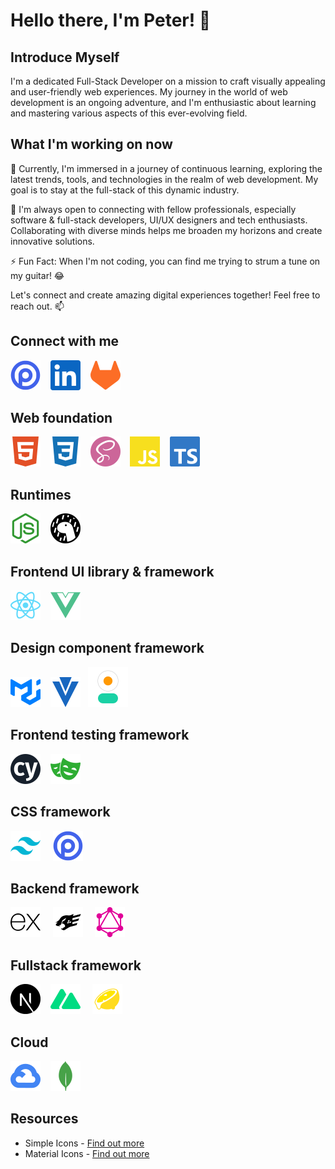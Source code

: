 # Hello there, I'm Peter! 👋

## Introduce Myself

I'm a dedicated Full-Stack Developer on a mission to craft visually appealing and user-friendly web experiences. My journey in the world of web development is an ongoing adventure, and I'm enthusiastic about learning and mastering various aspects of this ever-evolving field.

## What I'm working on now

🌱 Currently, I'm immersed in a journey of continuous learning, exploring the latest trends, tools, and technologies in the realm of web development. My goal is to stay at the full-stack of this dynamic industry.

🤝 I'm always open to connecting with fellow professionals, especially software & full-stack developers, UI/UX designers and tech enthusiasts. Collaborating with diverse minds helps me broaden my horizons and create innovative solutions.

⚡ Fun Fact: When I'm not coding, you can find me trying to strum a tune on my guitar! 😂

Let's connect and create amazing digital experiences together! Feel free to reach out. 📫

## Connect with me

[![PiresHagan](https://raw.githubusercontent.com/PiresHagan/PiresHagan/main/assets/icons/css-frameworks/open-props.svg)](https://PiresHagan.me/)&nbsp; &nbsp; [![Binod Nepali | LinkedIn](https://raw.githubusercontent.com/PiresHagan/PiresHagan/main/assets/icons/linkedin.svg)](https://www.linkedin.com/in/binod-nepali-2b0962b8)&nbsp; &nbsp; [![GitLab](https://raw.githubusercontent.com/PiresHagan/PiresHagan/main/assets/icons/gitlab.svg)](https://gitlab.com/PiresHagan)

## Web foundation

[![HTML](https://raw.githubusercontent.com/PiresHagan/PiresHagan/main/assets/icons/skills-foundation/html5.svg)](https://developer.mozilla.org/en-US/docs/Web/HTML)&nbsp; &nbsp; [![CSS](https://raw.githubusercontent.com/PiresHagan/PiresHagan/main/assets/icons/skills-foundation/css3.svg)](https://developer.mozilla.org/en-US/docs/Web/CSS)&nbsp; &nbsp; [![SASS](https://raw.githubusercontent.com/PiresHagan/PiresHagan/main/assets/icons/skills-foundation/sass.svg)](https://sass-lang.com/)&nbsp; &nbsp; [![Javascript](https://raw.githubusercontent.com/PiresHagan/PiresHagan/main/assets/icons/skills-foundation/javascript.svg)](https://developer.mozilla.org/en-US/docs/Web/JavaScript)&nbsp; &nbsp; [![Typescript](https://raw.githubusercontent.com/PiresHagan/PiresHagan/main/assets/icons/skills-foundation/typescript.svg)](https://www.typescriptlang.org/)

## Runtimes

[![Node.js](https://raw.githubusercontent.com/PiresHagan/PiresHagan/main/assets/icons/skills-backend/node.svg)](https://nodejs.org/)&nbsp; &nbsp; [![Deno](https://raw.githubusercontent.com/PiresHagan/PiresHagan/main/assets/icons/skills-backend/deno.svg)](https://deno.land/)

## Frontend UI library & framework

[![React](https://raw.githubusercontent.com/PiresHagan/PiresHagan/main/assets/icons/skills-frontend/react.svg)](https://reactjs.org/)&nbsp; &nbsp; [![Vue](https://raw.githubusercontent.com/PiresHagan/PiresHagan/main/assets/icons/skills-frontend/vue.svg)](https://vuejs.org/)&nbsp; &nbsp; 

## Design component framework

[![MaterialUI](https://raw.githubusercontent.com/PiresHagan/PiresHagan/main/assets/icons/design-component-libraries/mui.svg)](https://mui.com/)&nbsp; &nbsp; [![Vuetify](https://raw.githubusercontent.com/PiresHagan/PiresHagan/main/assets/icons/design-component-libraries/vuetify.svg)](https://vuetifyjs.com/)
&nbsp; [![DaisyUI](https://raw.githubusercontent.com/PiresHagan/PiresHagan/main/assets/icons/design-component-libraries/daisyui.svg)](https://daisyui.com)

## Frontend testing framework

[![Cypress](https://raw.githubusercontent.com/PiresHagan/PiresHagan/main/assets/icons/testing-frameworks/cypress.svg)](https://www.cypress.io/)&nbsp; &nbsp; [![Playwright](https://raw.githubusercontent.com/PiresHagan/PiresHagan/main/assets/icons/testing-frameworks/playwright.svg)](https://playwright.dev/)

## CSS framework

[![TailwindCSS](https://raw.githubusercontent.com/PiresHagan/PiresHagan/main/assets/icons/css-frameworks/tailwindcss.svg)](https://tailwindcss.com/) &nbsp; &nbsp; [![Open Props](https://raw.githubusercontent.com/PiresHagan/PiresHagan/main/assets/icons/css-frameworks/open-props.svg)](https://open-props.style/)

## Backend framework

[![Express.js](https://raw.githubusercontent.com/PiresHagan/PiresHagan/main/assets/icons/skills-backend/express.svg)](https://expressjs.com/) &nbsp; &nbsp; [![fastify](./assets/icons/skills-backend/fastify.svg)](https://fastify.dev/) &nbsp; &nbsp; [![GraphQL](https://raw.githubusercontent.com/PiresHagan/PiresHagan/main/assets/icons/skills-backend/graphql.svg)](https://graphql.org/)

## Fullstack framework

[![Next](https://raw.githubusercontent.com/PiresHagan/PiresHagan/main/assets/icons/skills-fullstack/next.svg)](https://nextjs.org/)&nbsp; &nbsp; [![Nuxt](https://raw.githubusercontent.com/PiresHagan/PiresHagan/main/assets/icons/skills-fullstack/nuxt.svg)](https://nuxt.com/) &nbsp; &nbsp; [![Fresh](https://raw.githubusercontent.com/PiresHagan/PiresHagan/main/assets/icons/skills-fullstack/fresh.svg)](https://fresh.deno.dev/)

## Cloud

[![Google Cloud Platform](https://raw.githubusercontent.com/PiresHagan/PiresHagan/main/assets/icons/skills-cloud/googlecloud.svg)](https://cloud.google.com/)&nbsp; &nbsp; [![MongoDB](https://raw.githubusercontent.com/PiresHagan/PiresHagan/main/assets/icons/skills-cloud/mongodb.svg)](https://www.mongodb.com/)

## Resources

* Simple Icons - [Find out more](https://simpleicons.org/)
* Material Icons - [Find out more](https://fonts.google.com/icons)

